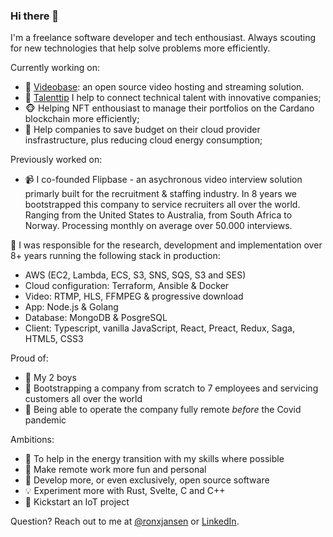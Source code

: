 ### Hi there 👋

I'm a freelance software developer and tech enthousiast. Always scouting for new technologies that help solve problems more efficiently. 

Currently working on:
- :vhs: [Videobase](): an open source video hosting and streaming solution. 
- :star2: [Talenttip]() I help to connect technical talent with innovative companies;
- :monkey_face: Helping NFT enthousiast to manage their portfolios on the Cardano blockchain more efficiently;
- :panda_face: Help companies to save budget on their cloud provider insfrastructure, plus reducing cloud energy consumption; 

Previously worked on:
- :video_camera: I co-founded Flipbase - an asychronous video interview solution primarly built for the recruitment & staffing industry. In 8 years we bootstrapped this company to service recruiters all over the world. Ranging from the United States to Australia, from South Africa to Norway. Processing monthly on average over 50.000 interviews. 


:rocket: I was responsible for the research, development and implementation over 8+ years running the following stack in production:
- AWS (EC2, Lambda, ECS, S3, SNS, SQS, S3 and SES)
- Cloud configuration: Terraform, Ansible & Docker
- Video: RTMP, HLS, FFMPEG & progressive download
- App: Node.js & Golang
- Database: MongoDB & PosgreSQL
- Client: Typescript, vanilla JavaScript, React, Preact, Redux, Saga, HTML5, CSS3

Proud of:
- :baby: My 2 boys
- :shoe: Bootstrapping a company from scratch to 7 employees and servicing customers all over the world
- :satellite: Being able to operate the company fully remote *before* the Covid pandemic

Ambitions:
- :seedling: To help in the energy transition with my skills where possible
- :beers: Make remote work more fun and personal
- :open_hands: Develop more, or even exclusively, open source software
- :bulb: Experiment more with Rust, Svelte, C and C++
- :hammer: Kickstart an IoT project

Question?
Reach out to me at [@ronxjansen](https://twitter.com/ronxjansen) or [LinkedIn](https://www.linkedin.com/in/ronxjansen/).
